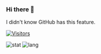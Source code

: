 ### Hi there 👋


I didn't know GitHub has this feature.

[![Visitors](https://api.visitorbadge.io/api/visitors?path=https%3A%2F%2Fgithub.com%2Fmivinci%2Fmivinci&label=visitors&countColor=%23263759&style=flat-square)](https://visitorbadge.io/status?path=https%3A%2F%2Fgithub.com%2Fmivinci%2Fmivinci)

![stat](https://github-readme-stats.vercel.app/api?username=Mivinci&show_icons=true&theme=github_dark&hide_title=true)
![lang](https://github-readme-stats.vercel.app/api/top-langs/?username=Mivinci&layout=compact&langs_count=6&hide=css&theme=github_dark)

